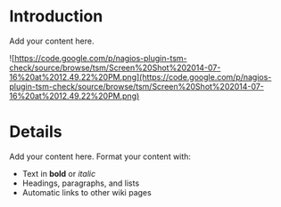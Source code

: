 # Introduction #

Add your content here.

![https://code.google.com/p/nagios-plugin-tsm-check/source/browse/tsm/Screen%20Shot%202014-07-16%20at%2012.49.22%20PM.png](https://code.google.com/p/nagios-plugin-tsm-check/source/browse/tsm/Screen%20Shot%202014-07-16%20at%2012.49.22%20PM.png)

# Details #

Add your content here.  Format your content with:
  * Text in **bold** or _italic_
  * Headings, paragraphs, and lists
  * Automatic links to other wiki pages